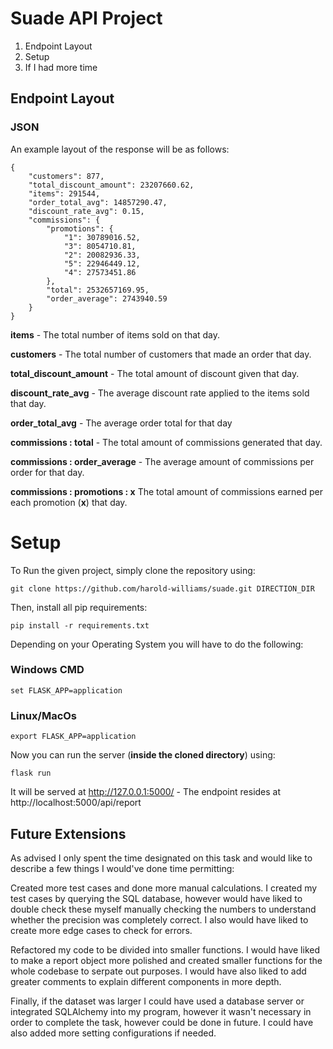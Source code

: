 # Suade API Project

1. Endpoint Layout
2. Setup
3. If I had more time


## Endpoint Layout
<a name="section-1"></a> 

### JSON
An example layout of the response will be as follows:
```
{
    "customers": 877,
    "total_discount_amount": 23207660.62,
    "items": 291544,
    "order_total_avg": 14857290.47,
    "discount_rate_avg": 0.15,
    "commissions": {
        "promotions": {
            "1": 30789016.52,
            "3": 8054710.81,
            "2": 20082936.33,
            "5": 22946449.12,
            "4": 27573451.86
        },
        "total": 2532657169.95,
        "order_average": 2743940.59
    }
}
```
__items__ - The total number of items sold on that day.

__customers__ - The total number of customers that made an order that day.

__total_discount_amount__ - The total amount of discount given that day.

__discount_rate_avg__ - The average discount rate applied to the items sold that day.

__order_total_avg__ - The average order total for that day

__commissions : total__ - The total amount of commissions generated that day.

__commissions : order_average__ - The average amount of commissions per order for that day.

__commissions : promotions : x__ The total amount of commissions earned per each promotion (__x__) that day.


# Setup

<a name="section-2"></a> 
To Run the given project, simply clone the repository using:

```
git clone https://github.com/harold-williams/suade.git DIRECTION_DIR 
```

Then, install all pip requirements:

```
pip install -r requirements.txt
```

Depending on your Operating System you will have to do the following:

### Windows CMD
```
set FLASK_APP=application
```
### Linux/MacOs
```
export FLASK_APP=application
```

Now you can run the server (__inside the cloned directory__) using:

```
flask run
```

It will be served at http://127.0.0.1:5000/ - The endpoint resides at http://localhost:5000/api/report

## Future Extensions

As advised I only spent the time designated on this task and would like to describe a few things I would've done time permitting:

Created more test cases and done more manual calculations. I created my test cases by querying the SQL database, however would have liked to double check these myself manually checking the numbers to understand whether the precision was completely correct. I also would have liked to create more edge cases to check for errors.

Refactored my code to be divided into smaller functions. I would have liked to make a report object more polished and created smaller functions for the whole codebase to serpate out purposes. I would have also liked to add greater comments to explain different components in more depth.

Finally, if the dataset was larger I could have used a database server or integrated SQLAlchemy into my program, however it wasn't necessary in order to complete the task, however could be done in future. I could have also added more setting configurations if needed.

